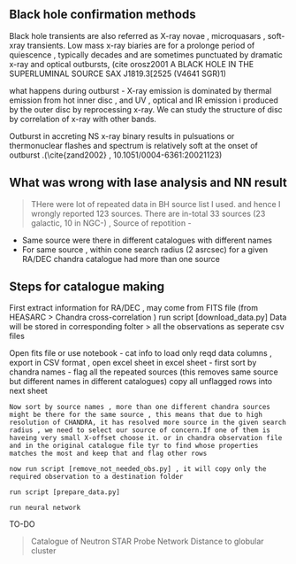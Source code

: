 ## Black hole confirmation methods 
Black hole transients are also referred as X-ray novae , microquasars , soft-xray transients. Low mass x-ray biaries are for a prolonge period of quiescence , typically decades and are sometimes punctuated by dramatic x-ray and optical outbursts,  (cite orosz2001 A BLACK HOLE IN THE SUPERLUMINAL SOURCE SAX J1819.3[2525 (V4641 SGR)1)

what happens during outburst - X-ray emission is dominated by thermal emission from hot inner disc , and UV , optical and IR emission i produced by the outer disc by reprocessing x-ray. We can study the structure of disc by correlation of x-ray with other bands.

Outburst in accreting NS x-ray binary results in pulsuations or thermonuclear flashes and spectrum is relatively soft at the onset of outburst .(\cite{zand2002} , 10.1051/0004-6361:20021123)

## What was wrong with lase analysis and NN result 
> THere were lot of repeated data in BH source list I used. and hence I wrongly reported 123 sources.
There are in-total 33 sources (23 galactic, 10 in NGC-) ,
Source of repotition - 
* Same source were there in different catalogues with different names
* For same source , within cone search radius (2 asrcsec) for a given RA/DEC chandra catalogue had more than one source


## Steps for catalogue making 

First extract information for RA/DEC , may come from FITS file (from HEASARC > Chandra cross-correlation )
run script [download_data.py]
Data will be stored in corresponding folter > all the observations as seperate csv files

Open fits file or use notebook - cat info to load only reqd data columns , export in CSV format , open excel sheet
in excel sheet - 
    first sort by chandra names - flag all the repeated sources (this removes same source but different names in different catalogues) copy all unflagged rows into next sheet
    
    Now sort by source names , more than one different chandra sources might be there for the same source , this means that due to high resolution of CHANDRA, it has resolved more source in the given search radius , we need to select our source of concern.If one of them is haveing very small X-offset choose it. or in chandra observation file and in the original catalogue file tyr to find whose properties matches the most and keep that and flag other rows

    now run script [remove_not_needed_obs.py] , it will copy only the required observation to a destination folder

    run script [prepare_data.py] 

    run neural network


TO-DO 

> Catalogue of Neutron STAR
> Probe Network 
> Distance to globular cluster
